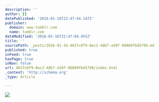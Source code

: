 ```yaml
---
description: ''
author: []
datePublished: '2016-01-16T22:47:44.147Z'
publisher:
  domain: www.tumblr.com
  name: tumblr.com
dateModified: '2016-01-16T22:47:04.455Z'
title: ''
sourcePath: _posts/2016-01-16-4637c0f9-0ec2-48b7-a50f-98809f6d5799.md
published: true
inFeed: true
hasPage: true
inNav: false
url: 4637c0f9-0ec2-48b7-a50f-98809f6d5799/index.html
_context: 'http://schema.org'
_type: Article

---
```

![](https://41.media.tumblr.com/25be79d480995319344393e49dbea1df/tumblr_ntzvzpmqx21r3awoxo8_400.jpg)